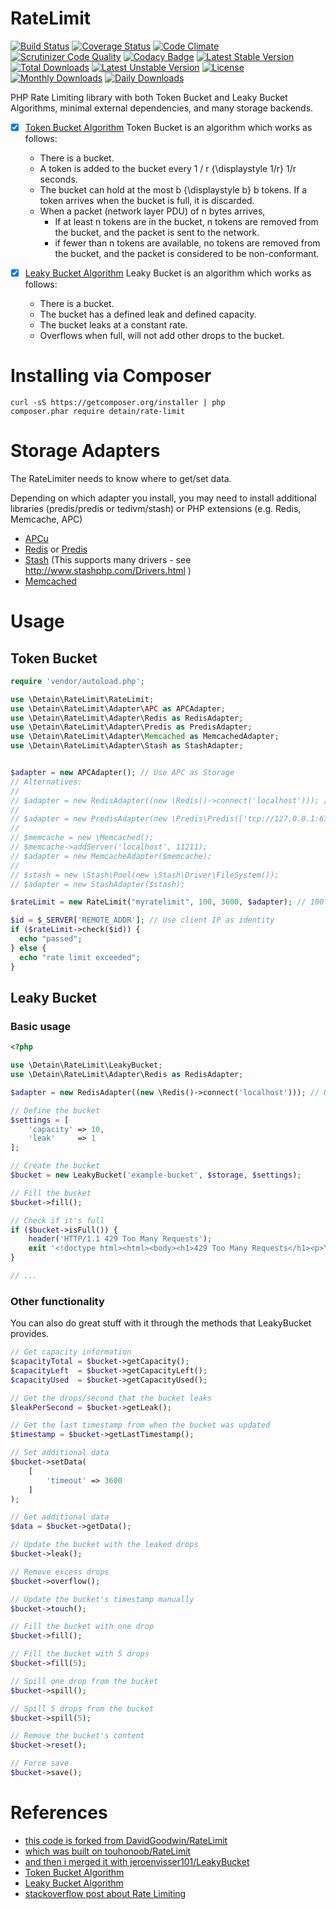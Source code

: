 # RateLimit

[![Build Status](https://travis-ci.org/detain/RateLimit.svg)](https://travis-ci.org/detain/RateLimit/)
[![Coverage Status](https://coveralls.io/repos/github/detain/RateLimit/badge.svg?branch=master)](https://coveralls.io/github/detain/RateLimit?branch=master)
[![Code Climate](https://codeclimate.com/github/detain/RateLimit/badges/gpa.svg)](https://codeclimate.com/github/detain/RateLimit)
[![Scrutinizer Code Quality](https://scrutinizer-ci.com/g/detain/RateLimit/badges/quality-score.png?b=master)](https://scrutinizer-ci.com/g/detain/RateLimit/?branch=master)
[![Codacy Badge](https://api.codacy.com/project/badge/Grade/659523f63e16487ea71f6b763908d09e)](https://www.codacy.com/app/detain/RateLimit)
[![Latest Stable Version](https://poser.pugx.org/detain/rate-limit/version)](https://packagist.org/packages/detain/rate-limit)
[![Total Downloads](https://poser.pugx.org/detain/rate-limit/downloads)](https://packagist.org/packages/detain/rate-limit)
[![Latest Unstable Version](https://poser.pugx.org/detain/rate-limit/v/unstable)](//packagist.org/packages/detain/rate-limit)
[![License](https://poser.pugx.org/detain/rate-limit/license)](https://packagist.org/packages/detain/rate-limit)
[![Monthly Downloads](https://poser.pugx.org/detain/rate-limit/d/monthly)](https://packagist.org/packages/detain/rate-limit)
[![Daily Downloads](https://poser.pugx.org/detain/rate-limit/d/daily)](https://packagist.org/packages/detain/rate-limit)

PHP Rate Limiting library with both Token Bucket and Leaky Bucket Algorithms, minimal external dependencies, and many storage backends.

- [x] [Token Bucket Algorithm](https://en.wikipedia.org/wiki/Token_bucket) Token Bucket is an algorithm which works as follows:
  - There is a bucket.
  - A token is added to the bucket every 1 / r {\displaystyle 1/r} 1/r seconds.
  - The bucket can hold at the most b {\displaystyle b} b tokens. If a token arrives when the bucket is full, it is discarded.
  - When a packet (network layer PDU) of n bytes arrives,
    - If at least n tokens are in the bucket, n tokens are removed from the bucket, and the packet is sent to the network.
    - if fewer than n tokens are available, no tokens are removed from the bucket, and the packet is considered to be non-conformant.
    
- [x] [Leaky Bucket Algorithm](https://en.wikipedia.org/wiki/Leaky_bucket) Leaky Bucket is an algorithm which works as follows:
  - There is a bucket.
  - The bucket has a defined leak and defined capacity.
  - The bucket leaks at a constant rate.
  - Overflows when full, will not add other drops to the bucket.
  

# Installing via Composer
````shell
curl -sS https://getcomposer.org/installer | php
composer.phar require detain/rate-limit
````

# Storage Adapters

The RateLimiter needs to know where to get/set data. 

Depending on which adapter you install, you may need to install additional libraries (predis/predis or tedivm/stash) or PHP extensions (e.g. Redis, Memcache, APC)


- [APCu](https://pecl.php.net/package/APCu)
- [Redis](https://pecl.php.net/package/redis) or [Predis](https://github.com/nrk/predis)
- [Stash](http://www.stashphp.com) (This supports many drivers - see http://www.stashphp.com/Drivers.html )
- [Memcached](http://php.net/manual/en/intro.memcached.php)


# Usage

## Token Bucket
````php
require 'vendor/autoload.php';

use \Detain\RateLimit\RateLimit;
use \Detain\RateLimit\Adapter\APC as APCAdapter;
use \Detain\RateLimit\Adapter\Redis as RedisAdapter;
use \Detain\RateLimit\Adapter\Predis as PredisAdapter;
use \Detain\RateLimit\Adapter\Memcached as MemcachedAdapter;
use \Detain\RateLimit\Adapter\Stash as StashAdapter;


$adapter = new APCAdapter(); // Use APC as Storage
// Alternatives:
//
// $adapter = new RedisAdapter((new \Redis()->connect('localhost'))); // Use Redis as Storage
//
// $adapter = new PredisAdapter(new \Predis\Predis(['tcp://127.0.0.1:6379'])); // Use Predis as Storage
//
// $memcache = new \Memcached();
// $memcache->addServer('localhost', 11211);
// $adapter = new MemcacheAdapter($memcache); 
//
// $stash = new \Stash\Pool(new \Stash\Driver\FileSystem());
// $adapter = new StashAdapter($stash);

$rateLimit = new RateLimit("myratelimit", 100, 3600, $adapter); // 100 Requests / Hour

$id = $_SERVER['REMOTE_ADDR']; // Use client IP as identity
if ($rateLimit->check($id)) {
  echo "passed";
} else {
  echo "rate limit exceeded";
}
````

## Leaky Bucket

### Basic usage
``` php
<?php

use \Detain\RateLimit\LeakyBucket;
use \Detain\RateLimit\Adapter\Redis as RedisAdapter;

$adapter = new RedisAdapter((new \Redis()->connect('localhost'))); // Use Redis as Storage

// Define the bucket
$settings = [
    'capacity' => 10,
    'leak'     => 1
];

// Create the bucket
$bucket = new LeakyBucket('example-bucket', $storage, $settings);

// Fill the bucket
$bucket->fill();

// Check if it's full
if ($bucket->isFull()) {
    header('HTTP/1.1 429 Too Many Requests');
    exit '<!doctype html><html><body><h1>429 Too Many Requests</h1><p>You seem to be doing a lot of requests. You\'re now cooling down.</p></body></html>';
}

// ...
```

### Other functionality
You can also do great stuff with it through the methods that LeakyBucket provides.

``` php
// Get capacity information
$capacityTotal = $bucket->getCapacity();
$capacityLeft  = $bucket->getCapacityLeft();
$capacityUsed  = $bucket->getCapacityUsed();

// Get the drops/second that the bucket leaks
$leakPerSecond = $bucket->getLeak();

// Get the last timestamp from when the bucket was updated
$timestamp = $bucket->getLastTimestamp();

// Set additional data
$bucket->setData(
    [
        'timeout' => 3600
    ]
);

// Get additional data
$data = $bucket->getData();

// Update the bucket with the leaked drops
$bucket->leak();

// Remove excess drops
$bucket->overflow();

// Update the bucket's timestamp manually
$bucket->touch();

// Fill the bucket with one drop
$bucket->fill();

// Fill the bucket with 5 drops
$bucket->fill(5);

// Spill one drop from the bucket
$bucket->spill();

// Spill 5 drops from the bucket
$bucket->spill(5);

// Remove the bucket's content
$bucket->reset();

// Force save
$bucket->save();
```

# References

- [this code is forked from DavidGoodwin/RateLimit](https://github.com/DavidGoodwin/RateLimit)
- [which was built on touhonoob/RateLimit](https://github.com/touhonoob/RateLimit)
- [and then i merged it with jeroenvisser101/LeakyBucket](https://github.com/jeroenvisser101/LeakyBucket)
- [Token Bucket Algorithm](http://en.wikipedia.org/wiki/Token_bucket)
- [Leaky Bucket Algorithm](https://en.wikipedia.org/wiki/Leaky_bucket)
- [stackoverflow post about Rate Limiting](http://stackoverflow.com/a/668327/670662)
